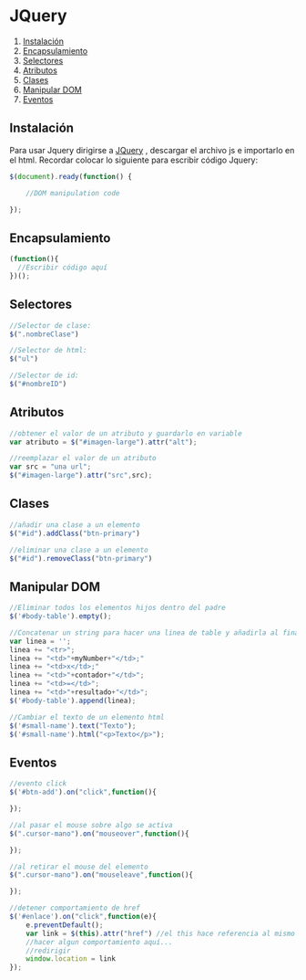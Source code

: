 # JQuery
1. [Instalación](#TOC-instalacion)
2. [Encapsulamiento](#TOC-encap)
3. [Selectores](#TOC-selectores)
4. [Atributos](#TOC-atributos)
5. [Clases](#TOC-clases)
6. [Manipular DOM](#TOC-dom)
7. [Eventos](#TOC-eventos)


## <a name="TOC-instalacion"></a>Instalación
Para usar Jquery dirigirse a [JQuery](https://jquery.com/download/) , descargar el archivo js e importarlo en el html.
Recordar colocar lo siguiente para escribir código Jquery:
```javascript
$(document).ready(function() {

    //DOM manipulation code

});
```

## <a name="TOC-encap"></a>Encapsulamiento
```javascript
(function(){
  //Escribir código aquí
})();
```

## <a name="TOC-selectores"></a>Selectores
```javascript
//Selector de clase:
$(".nombreClase")

//Selector de html:
$("ul")

//Selector de id:
$("#nombreID")
```
## <a name="TOC-atributos"></a>Atributos
```javascript
//obtener el valor de un atributo y guardarlo en variable
var atributo = $("#imagen-large").attr("alt");

//reemplazar el valor de un atributo
var src = "una url";
$("#imagen-large").attr("src",src);
```

## <a name="TOC-clases"></a>Clases
```javascript
//añadir una clase a un elemento
$("#id").addClass("btn-primary")

//eliminar una clase a un elemento
$("#id").removeClass("btn-primary")
```
## <a name="TOC-dom"></a>Manipular DOM
```javascript
//Eliminar todos los elementos hijos dentro del padre
$('#body-table').empty();

//Concatenar un string para hacer una linea de table y añadirla al final
var linea = '';
linea += "<tr>";
linea += "<td>"+myNumber+"</td>;"
linea += "<td>x</td>;"
linea += "<td>"+contador+"</td>";
linea += "<td>=</td>";
linea += "<td>"+resultado+"</td>";
$('#body-table').append(linea);

//Cambiar el texto de un elemento html
$('#small-name').text("Texto");
$('#small-name').html("<p>Texto</p>");
```
## <a name="TOC-eventos"></a>Eventos
```javascript
//evento click  
$('#btn-add').on("click",function(){

});

//al pasar el mouse sobre algo se activa
$(".cursor-mano").on("mouseover",function(){

});

//al retirar el mouse del elemento
$(".cursor-mano").on("mouseleave",function(){

});

//detener comportamiento de href
$('#enlace').on("click",function(e){
    e.preventDefault();
    var link = $(this).attr("href") //el this hace referencia al mismo elemento que se selecciono.
    //hacer algun comportamiento aquí...
    //redirigir
    window.location = link
});
```
